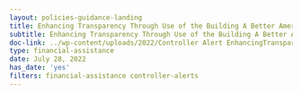```yaml
---
layout: policies-guidance-landing
title: Enhancing Transparency Through Use of the Building A Better America Emblem on Construction Signs
subtitle: Enhancing Transparency Through Use of the Building A Better America Emblem on Construction Signs
doc-link: ../wp-content/uploads/2022/Controller Alert EnhancingTransparencyBABAEmblem.pdf
type: financial-assistance
date: July 28, 2022
has_date: 'yes'
filters: financial-assistance controller-alerts
---
```

